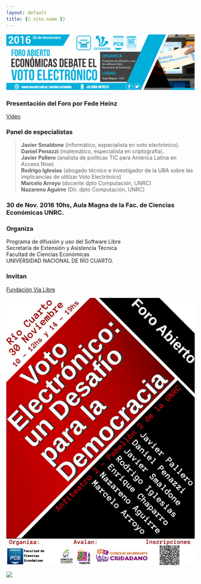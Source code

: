```yaml
---
layout: default
title: {{ site.name }}
---
```


![](./img/banner_eVoto_FCE-UNRC.jpeg)

### Presentación del Foro por Fede Heinz

[Video](https://goo.gl/photos/e9RLxtwLwkQu3qPf7)

### Panel de especialistas

> **Javier Smaldone** (informático, especialista en voto electrónico).  
> **Daniel Penazzi** (matemático, especialista en criptografía).  
> **Javier Pallero** (analista de políticas TIC para América Latina en Access Now)  
> **Rodrigo Iglesias** (abogado técnico e investigador de la UBA sobre las implicancias de utilizar Voto Electrónico)  
> **Marcelo Arroyo** (docente dpto Computación, UNRC)  
> **Nazareno Aguirre** (Dir. dpto Computación, UNRC)

### 30 de Nov. 2016 10hs, Aula Magna de la Fac. de Ciencias Económicas UNRC.

### Organiza

Programa de difusión y uso del Software Libre  
Secretaría de Extensión y Asistencia Técnica  
Facultad de Ciencias Económicas  
UNIVERSIDAD NACIONAL DE RÍO CUARTO.

### Invitan
[Fundación Vía Libre](http://www.vialibre.org.ar)

![](./img/flyer_eVoto_FCE-UNRC.jpeg)

![](./Cyisrl_WgAAXPMQ.jpg)

